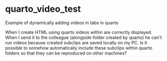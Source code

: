 # quarto_video_test
Example of dynamically adding videos in tabs in quarto

When I create HTML using quarto videos within are correctly displayed. When I send it to the colleague (alongside folder created by quarto) he can't run videos because created subclips are saved locally on my PC. Is it possible to somehow automatically include these subclips within quarto folders so that they can be reproduced on other machines?
